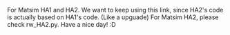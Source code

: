 For Matsim HA1 and HA2. 
We want to keep using this link, since HA2's code is actually based on HA1's code. 
(Like a upguade)
For Matsim HA2, please check rw_HA2.py. 
Have a nice day! :D
